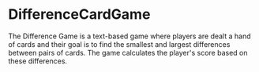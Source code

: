 ﻿# DifferenceCardGame
The Difference Game is a text-based game where players are dealt a hand of cards and their goal is to find the smallest and largest differences between pairs of cards. The game calculates the player's score based on these differences.
